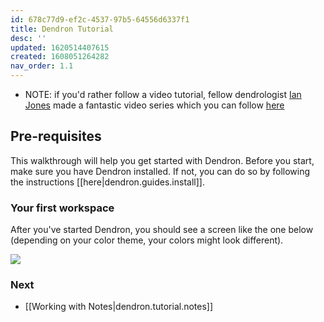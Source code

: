 ```yaml
---
id: 678c77d9-ef2c-4537-97b5-64556d6337f1
title: Dendron Tutorial
desc: ''
updated: 1620514407615
created: 1608051264282
nav_order: 1.1
---
```

- NOTE: if you'd rather follow a video tutorial, fellow dendrologist [Ian Jones](https://github.com/theianjones) made a fantastic video series which you can follow [here](https://egghead.io/courses/build-a-personal-knowledge-management-system-with-dendron-b24b)

## Pre-requisites

This walkthrough will help you get started with Dendron. Before you start, make sure you have Dendron installed. If not, you can do so by following the instructions [[here|dendron.guides.install]].

### Your first workspace

After you've started Dendron, you should see a screen like the one below (depending on your color theme, your colors might look different).

![](https://foundation-prod-assetspublic53c57cce-8cpvgjldwysl.s3-us-west-2.amazonaws.com/assets/images/quickstart.workspace.jpg)


### Next
- [[Working with Notes|dendron.tutorial.notes]]
